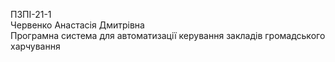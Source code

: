 ПЗПІ-21-1  
Червенко Анастасія Дмитрівна  
Програмна система для автоматизації керування закладів громадського харчування
